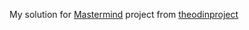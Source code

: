 My solution for [Mastermind](https://www.theodinproject.com/lessons/ruby-mastermind) project from [theodinproject](https://www.theodinproject.com)
